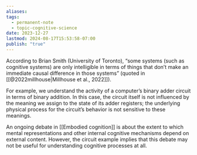 ```yaml
---
aliases: 
tags:
  - permanent-note
  - topic-cognitive-science
date: 2023-12-27
lastmod: 2024-08-17T15:53:58-07:00
publish: "true"
---
```

According to Brian Smith (University of Toronto), “some systems (such as cognitive systems) are only intelligible in terms of things that don’t make an immediate causal difference in those systems” (quoted in [[@2022millhouse|Millhouse et al., 2022]]). 

For example, we understand the activity of a computer’s binary adder circuit in terms of binary addition. In this case, the circuit itself is not influenced by the meaning we assign to the state of its adder registers; the underlying physical process for the circuit’s behavior is not sensitive to these meanings.

An ongoing debate in [[Embodied cognition]] is about the extent to which mental representations and other internal cognitive mechanisms depend on external content. However, the circuit example implies that this debate may not be useful for understanding cognitive processes at all.